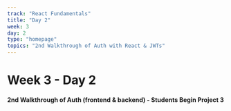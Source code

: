 ```yaml
---
track: "React Fundamentals"
title: "Day 2"
week: 3
day: 2
type: "homepage"
topics: "2nd Walkthrough of Auth with React & JWTs"
---
```



# Week 3 - Day 2

#### 2nd Walkthrough of Auth (frontend & backend) - Students Begin Project 3

